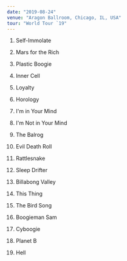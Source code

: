 ```yaml
---
date: "2019-08-24"
venue: "Aragon Ballroom, Chicago, IL, USA"
tour: "World Tour `19"
---
```



 1. Self-Immolate

 2. Mars for the Rich

 3. Plastic Boogie

 4. Inner Cell

 5. Loyalty

 6. Horology

 7. I'm in Your Mind

 8. I'm Not in Your Mind

 9. The Balrog

10. Evil Death Roll

11. Rattlesnake

12. Sleep Drifter

13. Billabong Valley

14. This Thing

15. The Bird Song

16. Boogieman Sam

17. Cyboogie

18. Planet B

19. Hell



